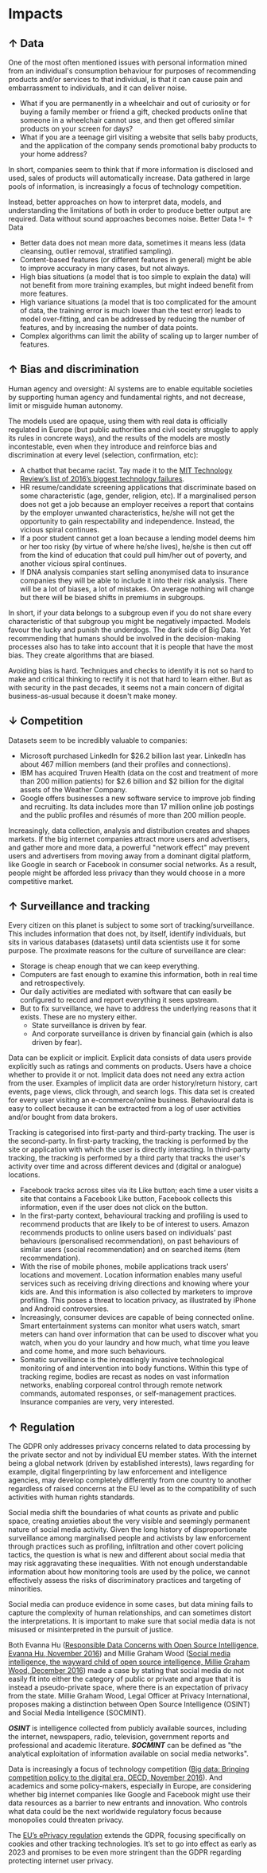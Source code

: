 # Impacts

## ↑ Data

One of the most often mentioned issues with personal information mined from an individual's consumption behaviour for purposes of recommending products and/or services to that individual, is that it can cause pain and embarrassment to individuals, and it can deliver noise.

* What if you are permanently in a wheelchair and out of curiosity or for buying a family member or friend a gift, checked products online that someone in a wheelchair cannot use, and then get offered similar products on your screen for days?
* What if you are a teenage girl visiting a website that sells baby products, and the application of the company sends promotional baby products to your home address?

In short, companies seem to think that if more information is disclosed and used, sales of products will automatically increase. Data gathered in large pools of information, is increasingly a focus of technology competition.

Instead, better approaches on how to interpret data, models, and understanding the limitations of both in order to produce better output are required. Data without sound approaches becomes noise. Better Data != ↑ Data

* Better data does not mean more data, sometimes it means less (data cleansing, outlier removal, stratified sampling).
* Content-based features (or different features in general) might be able to improve accuracy in many cases, but not always.
* High bias situations (a model that is too simple to explain the data) will not benefit from more training examples, but might indeed benefit from more features.
* High variance situations (a model that is too complicated for the amount of data, the training error is much lower than the test error) leads to model over-fitting, and can be addressed by reducing the number of features, and by increasing the number of data points.
* Complex algorithms can limit the ability of scaling up to larger number of features.

## ↑ Bias and discrimination

Human agency and oversight: AI systems are to enable equitable societies by supporting human agency and fundamental rights, and not decrease, limit or misguide human autonomy.

The models used are opaque, using them with real data is officially regulated in Europe (but public authorities and civil society struggle to apply its rules in concrete ways), and the results of the models are mostly incontestable, even when they introduce and reinforce bias and discrimination at every level (selection, confirmation, etc):

* A chatbot that became racist. Tay made it to the [MIT Technology Review’s list of 2016’s biggest technology failures](https://www.technologyreview.com/2016/12/27/106828/the-biggest-technology-failures-of-2016-3/).
* HR resume/candidate screening applications that discriminate based on some characteristic (age, gender, religion, etc).  If a marginalised person does not get a job because an employer receives a report that contains by the employer unwanted characteristics, he/she will not get the opportunity to gain respectability and independence. Instead, the vicious spiral continues.
* If a poor student cannot get a loan because a lending model deems him or her too risky (by virtue of where he/she lives), he/she is then cut off from the kind of education that could pull him/her out of poverty, and another vicious spiral continues.
* If DNA analysis companies start selling anonymised data to insurance companies they will be able to include it into their risk analysis. There will be a lot of biases, a lot of mistakes. On average nothing will change but there will be biased shifts in premiums in subgroups.

In short, if your data belongs to a subgroup even if you do not share every characteristic of that subgroup you might be negatively impacted. Models favour the lucky and punish the underdogs. The dark side of Big Data. Yet recommending that humans should be involved in the decision-making processes also has to take into account that it is people that have the most bias. They create algorithms that are biased.

Avoiding bias is hard. Techniques and checks to identify it is not so hard to make and critical thinking to rectify it is not that hard to learn either. But as with security in the past decades, it seems not a main concern of digital business-as-usual because it doesn't make money.

## ↓ Competition

Datasets seem to be incredibly valuable to companies:

* Microsoft purchased LinkedIn for $26.2 billion last year. LinkedIn has about 467 million members (and their profiles and connections).
* IBM has acquired Truven Health (data on the cost and treatment of more than 200 million patients) for $2.6 billion and $2 billion for the digital assets of the Weather Company.
* Google offers businesses a new software service to improve job finding and recruiting. Its data includes more than 17 million online job postings and the public profiles and résumés of more than 200 million people.

Increasingly, data collection, analysis and distribution creates and shapes markets. If the big internet companies attract more users and advertisers, and gather more and more data, a powerful "network effect" may prevent users and advertisers from moving away from a dominant digital platform, like Google in search or Facebook in consumer social networks. As a result, people might be afforded less privacy than they would choose in a more competitive market.

## ↑ Surveillance and tracking 

Every citizen on this planet is subject to some sort of tracking/surveillance. This includes information that does not, by itself, identify individuals, but sits in various databases (datasets) until data scientists use it for some purpose. The proximate reasons for the culture of surveillance are clear:

* Storage is cheap enough that we can keep everything.
* Computers are fast enough to examine this information, both in real time and retrospectively.
* Our daily activities are mediated with software that can easily be configured to record and report everything it sees upstream.
* But to fix surveillance, we have to address the underlying reasons that it exists. These are no mystery either.
  * State surveillance is driven by fear.
  * And corporate surveillance is driven by financial gain (which is also driven by fear).

Data can be explicit or implicit. Explicit data consists of data users provide explicitly such as ratings and comments on products. Users have a choice whether to provide it or not. Implicit data does not need any extra action from the user. Examples of implicit data are order history/return history, cart events, page views, click through, and search logs. This data set is created for every user visiting an e-commerce/online business. Behavioural data is easy to collect because it can be extracted from a log of user activities and/or bought from data brokers.

Tracking is categorised into first-party and third-party tracking. The user is the second-party. In first-party tracking, the tracking is performed by the site or application with which the user is directly interacting. In third-party tracking, the tracking is performed by a third party that tracks the user's activity over time and across different devices and (digital or analogue) locations.

* Facebook tracks across sites via its Like button; each time a user visits a site that contains a Facebook Like button, Facebook collects this information, even if the user does not click on the button.
* In the first-party context, behavioural tracking and profiling is used to recommend products that are likely to be of interest to users. Amazon recommends products to online users based on individuals’ past behaviours (personalised recommendation), on past behaviours of similar users (social recommendation) and on searched items (item recommendation).
* With the rise of mobile phones, mobile applications track users' locations and movement. Location information enables many useful services such as receiving driving directions and knowing where your kids are. And this information is also collected by marketers to improve profiling. This poses a threat to location privacy, as illustrated by iPhone and Android controversies.
* Increasingly, consumer devices are capable of being connected online. Smart entertainment systems can monitor what users watch, smart meters can hand over information that can be used to discover what you watch, when you do your laundry and how much, what time you leave and come home, and more such behaviours.
* Somatic surveillance is the increasingly invasive technological monitoring of and intervention into body functions. Within this type of tracking regime, bodies are recast as nodes on vast information networks, enabling corporeal control through remote network commands, automated responses, or self-management practices. Insurance companies are very, very interested.

## ↑ Regulation

The GDPR only addresses privacy concerns related to data processing by the private sector and not by individual EU member states. With the internet being a global network (driven by established interests), laws regarding for example, digital fingerprinting by law enforcement and intelligence agencies, may develop completely differently from one country to another regardless of raised concerns at the EU level as to the compatibility of such activities with human rights standards.

Social media shift the boundaries of what counts as private and public space, creating anxieties about the very visible and seemingly permanent nature of social media activity. Given the long history of disproportionate surveillance among marginalised people and activists by law enforcement through practices such as profiling, infiltration and other covert policing tactics, the question is what is new and different about social media that may risk aggravating these inequalities. With not enough understandable information about how monitoring tools are used by the police, we cannot effectively assess the risks of discriminatory practices and targeting of minorities.

Social media can produce evidence in some cases, but data mining fails to capture the complexity of human relationships, and can sometimes distort the interpretations. It is important to make sure that social media data is not misused or misinterpreted in the pursuit of justice.

Both Evanna Hu ([Responsible Data Concerns with Open Source Intelligence, Evanna Hu, November 2016](https://responsibledata.io/2016/11/14/responsible-data-open-source-intelligence/)) and Millie Graham Wood ([Social media intelligence, the wayward child of open source intelligence, Millie Graham Wood, December 2016](https://responsibledata.io/2016/12/12/social-media-intelligence-the-wayward-child-of-open-source-intelligence/)) made a case by stating that social media do not easily fit into either the category of public or private and argue that it is instead a pseudo-private space, where there is an expectation of privacy from the state. Millie Graham Wood, Legal Officer at Privacy International, proposes making a distinction between Open Source Intelligence (OSINT) and Social Media Intelligence (SOCMINT).

***OSINT*** is intelligence collected from publicly available sources, including the internet, newspapers, radio, television, government reports and professional and academic literature. ***SOCMINT*** can be defined as "the analytical exploitation of information available on social media networks".

Data is increasingly a focus of technology competition ([Big data: Bringing competition policy to the digital era, OECD, November 2016](https://www.oecd.org/daf/competition/big-data-bringing-competition-policy-to-the-digital-era.htm)). And academics and some policy-makers, especially in Europe, are considering whether big internet companies like Google and Facebook might use their data resources as a barrier to new entrants and innovation. Who controls what data could be the next worldwide regulatory focus because monopolies could threaten privacy.

The [EU’s ePrivacy regulation](https://iapp.org/resources/topics/eu-eprivacy-regulation/) extends the GDPR, focusing specifically on cookies and other tracking technologies. It’s set to go into effect as early as 2023 and promises to be even more stringent than the GDPR regarding protecting internet user privacy.
